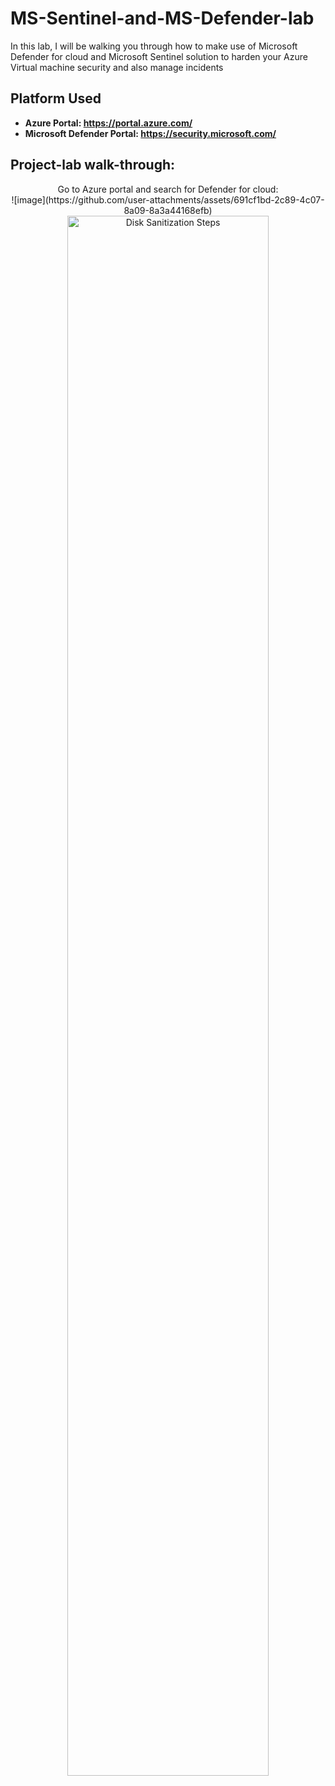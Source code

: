 # MS-Sentinel-and-MS-Defender-lab
In this lab, I will be walking you through how to make use of Microsoft Defender for cloud and Microsoft Sentinel solution to harden your Azure Virtual machine security and also manage incidents

<h2>Platform Used</h2>

- <b>Azure Portal: https://portal.azure.com/</b> 
- <b>Microsoft Defender Portal: https://security.microsoft.com/</b>

<h2>Project-lab walk-through:</h2>

<p align="center">
Go to Azure portal and search for Defender for cloud: <br/>
  ![image](https://github.com/user-attachments/assets/691cf1bd-2c89-4c07-8a09-8a3a44168efb)
  
<img src="[https://github.com/user-attachments/assets/691cf1bd-2c89-4c07-8a09-8a3a44168efb]" height="80%" width="80%" alt="Disk Sanitization Steps"/>
<br />
